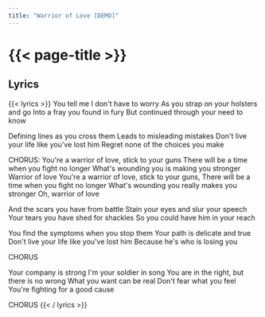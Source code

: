 ```yaml
---
title: "Warrior of Love [DEMO]"
---
```

# {{< page-title >}}

## Lyrics
{{< lyrics >}}
You tell me I don't have to worry
As you strap on your holsters and go
Into a fray you found in fury
But continued through your need to know

Defining lines as you cross them
Leads to misleading mistakes
Don't live your life like you've lost him
Regret none of the choices you make

CHORUS:
You're a warrior of love, stick to your guns
There will be a time when you fight no longer
What's wounding you is making you stronger
Warrior of love
You're a warrior of love, stick to your guns,
There will be a time when you fight no longer
What's wounding you really makes you stronger
Oh, warrior of love

And the scars you have from battle
Stain your eyes and slur your speech
Your tears you have shed for shackles
So you could have him in your reach

You find the symptoms when you stop them
Your path is delicate and true
Don't live your life like you've lost him
Because he's who is losing you

CHORUS

Your company is strong
I'm your soldier in song
You are in the right, but there is no wrong
What you want can be real
Don't fear what you feel
You're fighting for a good cause

CHORUS
{{< / lyrics >}}
